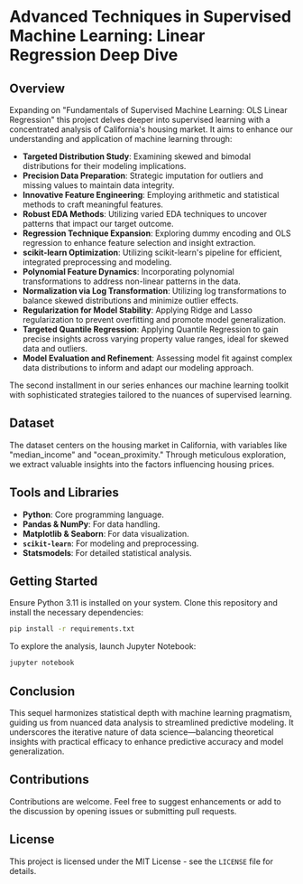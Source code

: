 # Advanced Techniques in Supervised Machine Learning: Linear Regression Deep Dive

## Overview
Expanding on "Fundamentals of Supervised Machine Learning: OLS Linear Regression" this project delves deeper into supervised learning with a concentrated analysis of California's housing market. It aims to enhance our understanding and application of machine learning through:
- **Targeted Distribution Study**: Examining skewed and bimodal distributions for their modeling implications.
- **Precision Data Preparation**: Strategic imputation for outliers and missing values to maintain data integrity.
- **Innovative Feature Engineering**: Employing arithmetic and statistical methods to craft meaningful features.
- **Robust EDA Methods**: Utilizing varied EDA techniques to uncover patterns that impact our target outcome.
- **Regression Technique Expansion**: Exploring dummy encoding and OLS regression to enhance feature selection and insight extraction.
- **scikit-learn Optimization**: Utilizing scikit-learn's pipeline for efficient, integrated preprocessing and modeling.
- **Polynomial Feature Dynamics**: Incorporating polynomial transformations to address non-linear patterns in the data.
- **Normalization via Log Transformation**: Utilizing log transformations to balance skewed distributions and minimize outlier effects.
- **Regularization for Model Stability**: Applying Ridge and Lasso regularization to prevent overfitting and promote model generalization.
- **Targeted Quantile Regression**: Applying Quantile Regression to gain precise insights across varying property value ranges, ideal for skewed data and outliers.
- **Model Evaluation and Refinement**: Assessing model fit against complex data distributions to inform and adapt our modeling approach.

The second installment in our series enhances our machine learning toolkit with sophisticated strategies tailored to the nuances of supervised learning.

## Dataset
The dataset centers on the housing market in California, with variables like "median_income" and "ocean_proximity." Through meticulous exploration, we extract valuable insights into the factors influencing housing prices.

## Tools and Libraries
- **Python**: Core programming language.
- **Pandas & NumPy**: For data handling.
- **Matplotlib & Seaborn**: For data visualization.
- **`scikit-learn`**: For modeling and preprocessing.
- **Statsmodels**: For detailed statistical analysis.

## Getting Started
Ensure Python 3.11 is installed on your system. Clone this repository and install the necessary dependencies:
```bash
pip install -r requirements.txt
```
To explore the analysis, launch Jupyter Notebook:
```bash
jupyter notebook
```

## Conclusion
This sequel harmonizes statistical depth with machine learning pragmatism, guiding us from nuanced data analysis to streamlined predictive modeling. It underscores the iterative nature of data science—balancing theoretical insights with practical efficacy to enhance predictive accuracy and model generalization.

## Contributions
Contributions are welcome. Feel free to suggest enhancements or add to the discussion by opening issues or submitting pull requests.

## License
This project is licensed under the MIT License - see the `LICENSE` file for details.